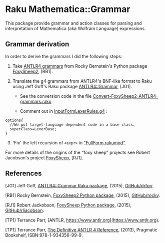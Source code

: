 # Raku Mathematica::Grammar

This package provide grammar and action classes for parsing and interpretation 
of Mathematica (aka Wolfram Language) expressions.

## Grammar derivation

In order to derive the grammars I did the following steps:

1. Take [ANTLR4 grammars](https://github.com/rocky/FoxySheep2/tree/master/grammar)
from Rocky Bernstein's Python package
[FoxySheep2](https://github.com/rocky/FoxySheep2), [RB1].

2. Translate the g4 grammars from ANTLR4's BNF-like format to Raku using Jeff Goff's Raku package
[ANTLR4::Grammar](https://github.com/drforr/perl6-ANTLR4), [JG1].
   
   - See the conversion code in the file
     [Convert-FoxySheep2-ANTLR4-grammars.raku](./examples/Convert-FoxySheep2-ANTLR4-grammars.raku)
     
   - Comment out
     in
     [InputFormLexerRules.g4](https://github.com/rocky/FoxySheep2/blob/master/grammar/InputFormLexerRules.g4)
     :

```g4
options{
  //We put target-language dependent code in a base class.
  superClass=LexerBase;
}
```

3. 'Fix' the left recursion of `<expr>` in 
  ["FullForm.rakumod"](./lib/Mathematica/Grammar/FullForm.rakumod).
  
For more details of the origins of the "foxy sheep" projects see Robert Jacobson's project
[FoxySheep](https://github.com/rljacobson/FoxySheep), [RJ1].

## References

[JG1] Jeff Goff,
[ANTLR4::Grammar Raku package](https://github.com/drforr/perl6-ANTLR4),
(2015),
[GitHub/drforr](https://github.com/drforr).

[RB1] Rocky Bernstein,
[FoxySheep2 Python package](https://github.com/rocky/FoxySheep2),
(2015),
[GitHub/rocky](https://github.com/rocky).

[RJ1] Robert Jackobson,
[FoxySheep Python package](https://github.com/rljacobson/FoxySheep),
(2015),
[GitHub/rljacobson](https://github.com/rljacobson).

[TP1] Terrance Parr, [ANTLR, https://www.antlr.org](https://www.antlr.org).

[TP1] Terrance Parr,
[The Definitive ANTLR 4 Reference](https://pragprog.com/titles/tpantlr2/the-definitive-antlr-4-reference/),
(2013),
Pragmatic Bookshelf,
ISBN:978-1-934356-99-9.